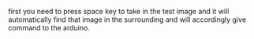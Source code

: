first you need to press space key to take in the test image and it will automatically find that image in the surrounding and will accordingly give command to the arduino.
